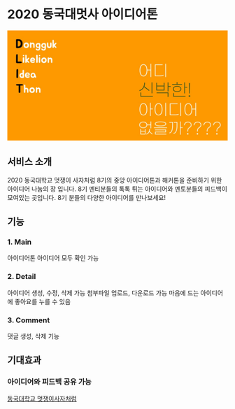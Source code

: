 # 2020 동국대멋사 아이디어톤 
<img src="dguideaton/static/img/슬라이드1.JPG">

## 서비스 소개
2020 동국대학교 멋쟁이 사자처럼 8기의 중앙 아이디어톤과 해커톤을 준비하기 위한 아이디어 나눔의 장 입니다.
8기 멘티분들의 톡톡 튀는 아이디어와 멘토분들의 피드백이 모여있는 곳입니다.
8기 분들의 다양한 아이디어를 만나보세요!

## 기능
### 1. Main
아이디어톤 아이디어 모두 확인 가능
### 2. Detail
아이디어 생성, 수정, 삭제 가능
첨부파일 업로드, 다운로드 가능
마음에 드는 아이디어에 좋아요를 누를 수 있음
### 3. Comment
댓글 생성, 삭제 기능

## 기대효과
### 아이디어와 피드백 공유 가능


[동국대학교 멋쟁이사자처럼](https://www.facebook.com/DGUlion/)
